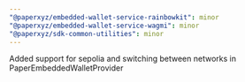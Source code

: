 ```yaml
---
"@paperxyz/embedded-wallet-service-rainbowkit": minor
"@paperxyz/embedded-wallet-service-wagmi": minor
"@paperxyz/sdk-common-utilities": minor
---
```


Added support for sepolia and switching between networks in PaperEmbeddedWalletProvider
